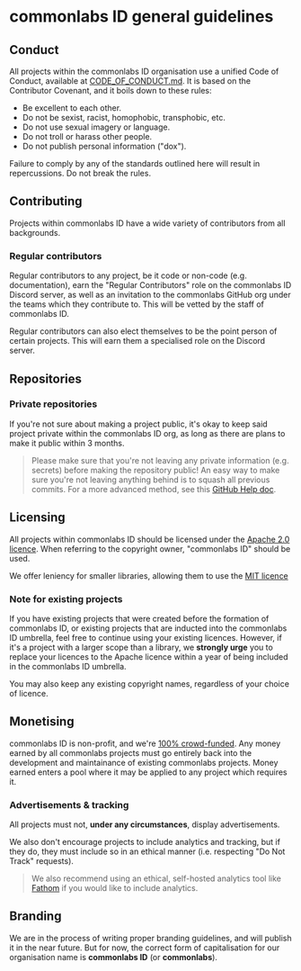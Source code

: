 # commonlabs ID general guidelines

## Conduct

All projects within the commonlabs ID organisation use a unified Code of Conduct, available at [CODE_OF_CONDUCT.md](CODE_OF_CONDUCT.md). It is based on the Contributor Covenant, and it boils down to these rules:

- Be excellent to each other.
- Do not be sexist, racist, homophobic, transphobic, etc.
- Do not use sexual imagery or language.
- Do not troll or harass other people.
- Do not publish personal information ("dox").

Failure to comply by any of the standards outlined here will result in repercussions. Do not break the rules.

## Contributing

Projects within commonlabs ID have a wide variety of contributors from all backgrounds.

### Regular contributors

Regular contributors to any project, be it code or non-code (e.g. documentation), earn the "Regular Contributors" role on the commonlabs ID Discord server, as well as an invitation to the commonlabs GitHub org under the teams which they contribute to. This will be vetted by the staff of commonlabs ID.

Regular contributors can also elect themselves to be the point person of certain projects. This will earn them a specialised role on the Discord server.

## Repositories

### Private repositories

If you're not sure about making a project public, it's okay to keep said project private within the commonlabs ID org, as long as there are plans to make it public within 3 months.

> Please make sure that you're not leaving any private information (e.g. secrets) before making the repository public! An easy way to make sure you're not leaving anything behind is to squash all previous commits. For a more advanced method, see this [GitHub Help doc](https://docs.github.com/en/free-pro-team@latest/github/authenticating-to-github/removing-sensitive-data-from-a-repository).

## Licensing

All projects within commonlabs ID should be licensed under the [Apache 2.0 licence](https://www.apache.org/licenses/LICENSE-2.0). When referring to the copyright owner, "commonlabs ID" should be used.

We offer leniency for smaller libraries, allowing them to use the [MIT licence](https://opensource.org/licenses/MIT)

### Note for existing projects

If you have existing projects that were created before the formation of commonlabs ID, or existing projects that are inducted into the commonlabs ID umbrella, feel free to continue using your existing licences. However, if it's a project with a larger scope than a library, we **strongly urge** you to replace your licences to the Apache licence within a year of being included in the commonlabs ID umbrella.

You may also keep any existing copyright names, regardless of your choice of licence.

## Monetising

commonlabs ID is non-profit, and we're [100% crowd-funded](https://karyakarsa.com/commonlabs). Any money earned by all commonlabs projects must go entirely back into the development and maintainance of existing commonlabs projects. Money earned enters a pool where it may be applied to any project which requires it.

### Advertisements & tracking

All projects must not, **under any circumstances**, display advertisements.

We also don't encourage projects to include analytics and tracking, but if they do, they must include so in an ethical manner (i.e. respecting "Do Not Track" requests).

> We also recommend using an ethical, self-hosted analytics tool like [Fathom](https://usefathom.com/) if you would like to include analytics.

## Branding

We are in the process of writing proper branding guidelines, and will publish it in the near future. But for now, the correct form of capitalisation for our organisation name is **commonlabs ID** (or **commonlabs**).
